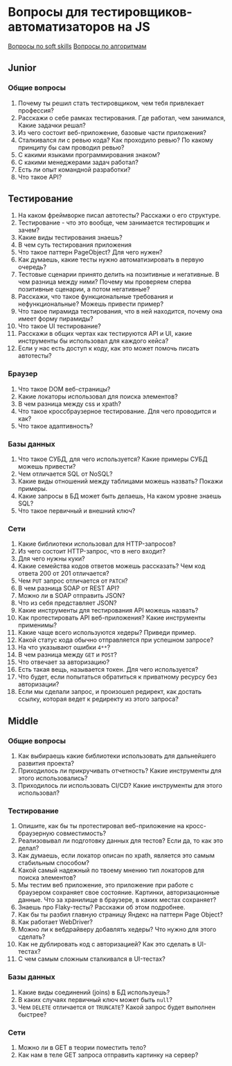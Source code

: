 # Вопросы для тестировщиков-автоматизаторов на JS

[Вопросы по soft skills](/questions/softskills.md)
[Вопросы по алгоритмам](/questions/algorithms.md)

## Junior

### Общие вопросы

1. Почему ты решил стать тестировщиком, чем тебя привлекает профессия?
1. Расскажи о себе рамках тестирования. Где работал, чем занимался, Какие задачки решал?
1. Из чего состоит веб-приложение, базовые части приложения?
1. Сталкивался ли с ревью кода? Как проходило ревью? По какому принципу бы сам проводил ревью?
1. С какими языками программирования знаком?
1. С какими менеджерами задач работал?
1. Есть ли опыт командной разработки?
1. Что такое API?

## Тестирование

1. На каком фреймворке писал автотесты? Расскажи о его структуре.
1. Тестирование - что это вообще, чем занимается тестировщик и зачем?
1. Какие виды тестирования знаешь?
1. В чем суть тестирования приложения
1. Что такое паттерн PageObject? Для чего нужен?
1. Как думаешь, какие тесты нужно автоматизировать в первую очередь?
1. Тестовые сценарии принято делить на позитивные и негативные. В чем разница между ними? Почему мы проверяем сперва позитивные сценарии, а потом негативные?
1. Расскажи, что такое функциональные требования и нефункциональные? Можешь привести пример?
1. Что такое пирамида тестирования, что в ней находится, почему она имеет форму пирамиды?
1. Что такое UI тестирование?
1. Расскажи в общих чертах как тестируются API и UI, какие инструменты бы использовал для каждого кейса?
1. Если у нас есть доступ к коду, как это может помочь писать автотесты?

### Браузер

1. Что такое DOM веб-страницы?
1. Какие локаторы использовал для поиска элементов?
1. В чем разница между css и xpath?
1. Что такое кроссбраузерное тестирование. Для чего проводится и как?
1. Что такое адаптивность?

### Базы данных

1. Что такое СУБД, для чего используется? Какие примеры СУБД можешь привести?
1. Чем отличается SQL от NoSQL?
1. Какие виды отношений между таблицами можешь назвать? Покажи примеры.
1. Какие запросы в БД может быть делаешь, На каком уровне знаешь SQL?
1. Что такое первичный и внешний ключ?

### Сети

1. Какие библиотеки использовал для HTTP-запросов?
1. Из чего состоит HTTP-запрос, что в него входит?
1. Для чего нужны куки?
1. Какие семейства кодов ответов можешь рассказать? Чем код ответа 200 от 201 отличается?
1. Чем `PUT` запрос отличается от `PATCH`?
1. В чем разница SOAP от REST API?
1. Можно ли в SOAP отправить JSON?
1. Что из себя представляет JSON?
1. Какие инструменты для тестирования API можешь назвать?
1. Как протестировать API веб-приложения? Какие инструменты применимы?
1. Какие чаще всего используются хедеры? Приведи пример.
1. Какой статус кода обычно отправляется при успешном запросе?
1. На что указывают ошибки `4**`?
1. В чем разница между `GET` и `POST`?
1. Что отвечает за авторизацию?
1. Есть такая вещь, называется токен. Для чего используется?
1. Что будет, если попытаться обратиться к приватному ресурсу без авторизации?
1. Если мы сделали запрос, и произошел редирект, как достать ссылку, которая ведет к редиректу из этого запроса?

## Middle

### Общие вопросы

1. Как выбираешь какие библиотеки использовать для дальнейшего развития проекта?
1. Приходилось ли прикручивать отчетность? Какие инструменты для этого использовались?
1. Приходилось ли использовать CI/CD? Какие инструменты для этого использовал?

### Тестирование

1. Опишите, как бы ты протестировал веб-приложение на кросс-браузерную совместимость?
1. Реализовывал ли подготовку данных для тестов? Если да, то как это делал?
1. Как думаешь, если локатор описан по xpath, является это самым стабильным способом?
1. Какой самый надежный по твоему мнению тип локаторов для поиска элементов?
1. Мы тестим веб приложение, это приложение при работе с браузером сохраняет свое состояние. Картинки, авторизационные данные. Что за хранилище в браузере, в каких местах сохраняет?
1. Знаешь про Flaky-тесты? Расскажи об этом подробнее.
1. Как бы ты разбил главную страницу Яндекс на паттерн Page Object?
1. Как работает WebDriver?
1. Можно ли к вебдрайверу добавлять хедеры? Что нужно для этого сделать?
1. Как не дублировать код с авторизацией? Как это сделать в UI-тестах?
1. С чем самым сложным сталкивался в UI-тестах?

### Базы данных

1. Какие виды соединений (joins) в БД используешь?
1. В каких случаях первичный ключ может быть `null`?
1. Чем `DELETE` отличается от `TRUNCATE`? Какой запрос будет выполнен быстрее?

### Сети

1. Можно ли в GET в теории поместить тело?
1. Как нам в теле GET запроса отправить картинку на сервер?
